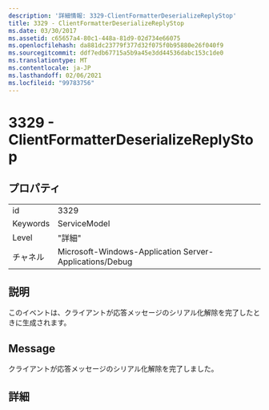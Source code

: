 ```yaml
---
description: '詳細情報: 3329-ClientFormatterDeserializeReplyStop'
title: 3329 - ClientFormatterDeserializeReplyStop
ms.date: 03/30/2017
ms.assetid: c65657a4-80c1-448a-81d9-02d734e66075
ms.openlocfilehash: da881dc23779f377d32f075f0b95880e26f040f9
ms.sourcegitcommit: ddf7edb67715a5b9a45e3dd44536dabc153c1de0
ms.translationtype: MT
ms.contentlocale: ja-JP
ms.lasthandoff: 02/06/2021
ms.locfileid: "99783756"
---
```

# <a name="3329---clientformatterdeserializereplystop"></a>3329 - ClientFormatterDeserializeReplyStop

## <a name="properties"></a>プロパティ  
  
|||  
|-|-|  
|id|3329|  
|Keywords|ServiceModel|  
|Level|"詳細"|  
|チャネル|Microsoft-Windows-Application Server-Applications/Debug|  
  
## <a name="description"></a>説明  

 このイベントは、クライアントが応答メッセージのシリアル化解除を完了したときに生成されます。  
  
## <a name="message"></a>Message  

 クライアントが応答メッセージのシリアル化解除を完了しました。  
  
## <a name="details"></a>詳細
